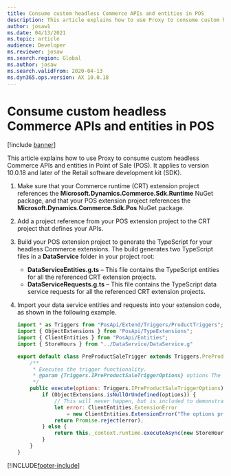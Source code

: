 ```yaml
---
title: Consume custom headless Commerce APIs and entities in POS
description: This article explains how to use Proxy to consume custom headless Commerce APIs and entities in Point of Sale (POS).
author: josaw1
ms.date: 04/13/2021
ms.topic: article
audience: Developer
ms.reviewer: josaw
ms.search.region: Global
ms.author: josaw
ms.search.validFrom: 2020-04-13
ms.dyn365.ops.version: AX 10.0.18
---
```


# Consume custom headless Commerce APIs and entities in POS

[!include [banner](../../../includes/banner.md)]

This article explains how to use Proxy to consume custom headless Commerce APIs and entities in Point of Sale (POS). It applies to version 10.0.18 and later of the Retail software development kit (SDK).

1. Make sure that your Commerce runtime (CRT) extension project references the **Microsoft.Dynamics.Commerce.Sdk.Runtime** NuGet package, and that your POS extension project references the **Microsoft.Dynamics.Commerce.Sdk.Pos** NuGet package.
2. Add a project reference from your POS extension project to the CRT project that defines your APIs.
3. Build your POS extension project to generate the TypeScript for your headless Commerce extensions. The build generates two TypeScript files in a **DataService** folder in your project root:

    + **DataServiceEntities.g.ts** – This file contains the TypeScript entities for all the referenced CRT extension projects.
    + **DataServiceRequests.g.ts** – This file contains the TypeScript data service requests for all the referenced CRT extension projects.

4. Import your data service entities and requests into your extension code, as shown in the following example.

    ```Javascript
    import * as Triggers from "PosApi/Extend/Triggers/ProductTriggers";
    import { ObjectExtensions } from "PosApi/TypeExtensions";
    import { ClientEntities } from "PosApi/Entities";
    import { StoreHours } from "../DataService/DataService.g"
    
    export default class PreProductSaleTrigger extends Triggers.PreProductSaleTrigger {
        /**
         * Executes the trigger functionality.
         * @param {Triggers.IPreProductSaleTriggerOptions} options The options provided to the trigger.
         */
        public execute(options: Triggers.IPreProductSaleTriggerOptions): Promise<ClientEntities.ICancelable> {
            if (ObjectExtensions.isNullOrUndefined(options)) {
                // This will never happen, but is included to demonstrate how to return a rejected promise when validation fails.
                let error: ClientEntities.ExtensionError
                    = new ClientEntities.ExtensionError("The options provided to the PreProductSaleTrigger were invalid. Please select a product and try again.");
                return Promise.reject(error);
            } else {
                return this._context.runtime.executeAsync(new StoreHours.GetStoreDaysByStoreRequest<StoreHours.GetStoreDaysByStoreResponse>(0));
            }
        }
    }
    ```

[!INCLUDE[footer-include](../../../includes/footer-banner.md)]
